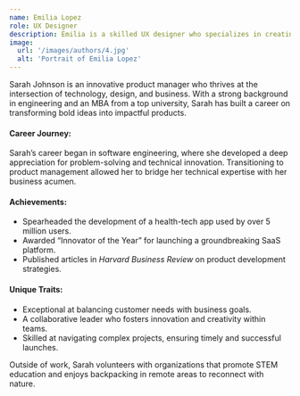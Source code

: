 ```yaml
---
name: Emilia Lopez
role: UX Designer
description: Emilia is a skilled UX designer who specializes in creating seamless user experiences that enhance engagement and usability. With a deep understanding of user behavior and a passion for intuitive design, she crafts interfaces that are not only functional but also delightful to interact with. From wireframes to user testing, Emilia’s process is rooted in empathy and innovation, ensuring that every design solution meets both user needs and business goals.
image:
  url: '/images/authors/4.jpg'
  alt: 'Portrait of Emilia Lopez'
---
```



Sarah Johnson is an innovative product manager who thrives at the intersection of technology, design, and business. With a strong background in engineering and an MBA from a top university, Sarah has built a career on transforming bold ideas into impactful products.

#### Career Journey:
Sarah’s career began in software engineering, where she developed a deep appreciation for problem-solving and technical innovation. Transitioning to product management allowed her to bridge her technical expertise with her business acumen.

#### Achievements:
- Spearheaded the development of a health-tech app used by over 5 million users.
- Awarded “Innovator of the Year” for launching a groundbreaking SaaS platform.
- Published articles in *Harvard Business Review* on product development strategies.

#### Unique Traits:
- Exceptional at balancing customer needs with business goals.
- A collaborative leader who fosters innovation and creativity within teams.
- Skilled at navigating complex projects, ensuring timely and successful launches.

Outside of work, Sarah volunteers with organizations that promote STEM education and enjoys backpacking in remote areas to reconnect with nature.